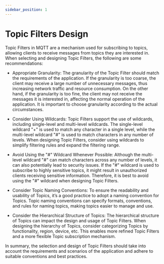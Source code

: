 ```yaml
---
sidebar_position: 1
---
```

# Topic Filters Design

Topic Filters in MQTT are a mechanism used for subscribing to topics, allowing clients to receive messages from topics they are interested in. When selecting and designing Topic Filters, the following are some recommendations:

- Appropriate Granularity: The granularity of the Topic Filter should match the requirements of the application. If the granularity is too coarse, the client may receive a large number of unnecessary messages, thus increasing network traffic and resource consumption. On the other hand, if the granularity is too fine, the client may not receive the messages it is interested in, affecting the normal operation of the application. It is important to choose granularity according to the actual circumstances.

- Consider Using Wildcards: Topic Filters support the use of wildcards, including single-level and multi-level wildcards. The single-level wildcard "+" is used to match any character in a single level, while the multi-level wildcard "#" is used to match characters in any number of levels. When designing Topic Filters, consider using wildcards to simplify filtering rules and expand the filtering range.

- Avoid Using the "#" Wildcard Whenever Possible: Although the multi-level wildcard "#" can match characters across any number of levels, it can also potentially lead to security issues. If the "#" wildcard is used to subscribe to highly sensitive topics, it might result in unauthorized clients receiving sensitive information. Therefore, it is best to avoid using the "#" wildcard when designing Topic Filters.

- Consider Topic Naming Conventions: To ensure the readability and usability of Topics, it’s a good practice to adopt a naming convention for Topics. Topic naming conventions can specify formats, conventions, and rules for naming topics, making topics easier to manage and use.

- Consider the Hierarchical Structure of Topics: The hierarchical structure of Topics can impact the design and usage of Topic Filters. When designing the hierarchy of Topics, consider categorizing Topics by functionality, region, device, etc. This enables more refined Topic Filters and a more flexible Topic subscription mechanism.

In summary, the selection and design of Topic Filters should take into account the requirements and scenarios of the application and adhere to suitable conventions and best practices.
